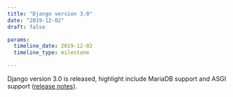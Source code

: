 ```yaml
---
title: "Django version 3.0"
date: "2019-12-02"
draft: false

params:
  timeline_date: 2019-12-02
  timeline_type: milestone

---
```


Django version 3.0 is released, highlight include MariaDB support and ASGI support ([release notes](https://docs.djangoproject.com/en/5.2/releases/3.0/)).
